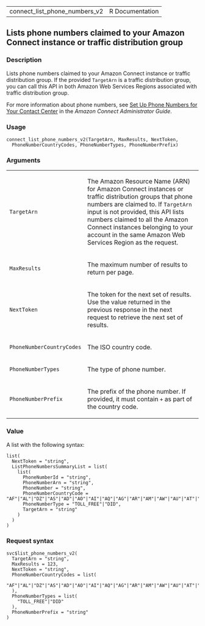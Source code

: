 <table style="width: 100%;">
<tbody>
<tr class="odd">
<td>connect_list_phone_numbers_v2</td>
<td style="text-align: right;">R Documentation</td>
</tr>
</tbody>
</table>

## Lists phone numbers claimed to your Amazon Connect instance or traffic distribution group

### Description

Lists phone numbers claimed to your Amazon Connect instance or traffic
distribution group. If the provided `TargetArn` is a traffic
distribution group, you can call this API in both Amazon Web Services
Regions associated with traffic distribution group.

For more information about phone numbers, see [Set Up Phone Numbers for
Your Contact
Center](https://docs.aws.amazon.com/connect/latest/adminguide/ag-overview-numbers.html)
in the *Amazon Connect Administrator Guide*.

### Usage

    connect_list_phone_numbers_v2(TargetArn, MaxResults, NextToken,
      PhoneNumberCountryCodes, PhoneNumberTypes, PhoneNumberPrefix)

### Arguments

<table>
<colgroup>
<col style="width: 35%" />
<col style="width: 65%" />
</colgroup>
<tbody>
<tr class="odd">
<td><code
id="connect_list_phone_numbers_v2_:_TargetArn">TargetArn</code></td>
<td><p>The Amazon Resource Name (ARN) for Amazon Connect instances or
traffic distribution groups that phone numbers are claimed to. If
<code>TargetArn</code> input is not provided, this API lists numbers
claimed to all the Amazon Connect instances belonging to your account in
the same Amazon Web Services Region as the request.</p></td>
</tr>
<tr class="even">
<td><code
id="connect_list_phone_numbers_v2_:_MaxResults">MaxResults</code></td>
<td><p>The maximum number of results to return per page.</p></td>
</tr>
<tr class="odd">
<td><code
id="connect_list_phone_numbers_v2_:_NextToken">NextToken</code></td>
<td><p>The token for the next set of results. Use the value returned in
the previous response in the next request to retrieve the next set of
results.</p></td>
</tr>
<tr class="even">
<td><code
id="connect_list_phone_numbers_v2_:_PhoneNumberCountryCodes">PhoneNumberCountryCodes</code></td>
<td><p>The ISO country code.</p></td>
</tr>
<tr class="odd">
<td><code
id="connect_list_phone_numbers_v2_:_PhoneNumberTypes">PhoneNumberTypes</code></td>
<td><p>The type of phone number.</p></td>
</tr>
<tr class="even">
<td><code
id="connect_list_phone_numbers_v2_:_PhoneNumberPrefix">PhoneNumberPrefix</code></td>
<td><p>The prefix of the phone number. If provided, it must contain
<code>+</code> as part of the country code.</p></td>
</tr>
</tbody>
</table>

### Value

A list with the following syntax:

    list(
      NextToken = "string",
      ListPhoneNumbersSummaryList = list(
        list(
          PhoneNumberId = "string",
          PhoneNumberArn = "string",
          PhoneNumber = "string",
          PhoneNumberCountryCode = "AF"|"AL"|"DZ"|"AS"|"AD"|"AO"|"AI"|"AQ"|"AG"|"AR"|"AM"|"AW"|"AU"|"AT"|"AZ"|"BS"|"BH"|"BD"|"BB"|"BY"|"BE"|"BZ"|"BJ"|"BM"|"BT"|"BO"|"BA"|"BW"|"BR"|"IO"|"VG"|"BN"|"BG"|"BF"|"BI"|"KH"|"CM"|"CA"|"CV"|"KY"|"CF"|"TD"|"CL"|"CN"|"CX"|"CC"|"CO"|"KM"|"CK"|"CR"|"HR"|"CU"|"CW"|"CY"|"CZ"|"CD"|"DK"|"DJ"|"DM"|"DO"|"TL"|"EC"|"EG"|"SV"|"GQ"|"ER"|"EE"|"ET"|"FK"|"FO"|"FJ"|"FI"|"FR"|"PF"|"GA"|"GM"|"GE"|"DE"|"GH"|"GI"|"GR"|"GL"|"GD"|"GU"|"GT"|"GG"|"GN"|"GW"|"GY"|"HT"|"HN"|"HK"|"HU"|"IS"|"IN"|"ID"|"IR"|"IQ"|"IE"|"IM"|"IL"|"IT"|"CI"|"JM"|"JP"|"JE"|"JO"|"KZ"|"KE"|"KI"|"KW"|"KG"|"LA"|"LV"|"LB"|"LS"|"LR"|"LY"|"LI"|"LT"|"LU"|"MO"|"MK"|"MG"|"MW"|"MY"|"MV"|"ML"|"MT"|"MH"|"MR"|"MU"|"YT"|"MX"|"FM"|"MD"|"MC"|"MN"|"ME"|"MS"|"MA"|"MZ"|"MM"|"NA"|"NR"|"NP"|"NL"|"AN"|"NC"|"NZ"|"NI"|"NE"|"NG"|"NU"|"KP"|"MP"|"NO"|"OM"|"PK"|"PW"|"PA"|"PG"|"PY"|"PE"|"PH"|"PN"|"PL"|"PT"|"PR"|"QA"|"CG"|"RE"|"RO"|"RU"|"RW"|"BL"|"SH"|"KN"|"LC"|"MF"|"PM"|"VC"|"WS"|"SM"|"ST"|"SA"|"SN"|"RS"|"SC"|"SL"|"SG"|"SX"|"SK"|"SI"|"SB"|"SO"|"ZA"|"KR"|"ES"|"LK"|"SD"|"SR"|"SJ"|"SZ"|"SE"|"CH"|"SY"|"TW"|"TJ"|"TZ"|"TH"|"TG"|"TK"|"TO"|"TT"|"TN"|"TR"|"TM"|"TC"|"TV"|"VI"|"UG"|"UA"|"AE"|"GB"|"US"|"UY"|"UZ"|"VU"|"VA"|"VE"|"VN"|"WF"|"EH"|"YE"|"ZM"|"ZW",
          PhoneNumberType = "TOLL_FREE"|"DID",
          TargetArn = "string"
        )
      )
    )

### Request syntax

    svc$list_phone_numbers_v2(
      TargetArn = "string",
      MaxResults = 123,
      NextToken = "string",
      PhoneNumberCountryCodes = list(
        "AF"|"AL"|"DZ"|"AS"|"AD"|"AO"|"AI"|"AQ"|"AG"|"AR"|"AM"|"AW"|"AU"|"AT"|"AZ"|"BS"|"BH"|"BD"|"BB"|"BY"|"BE"|"BZ"|"BJ"|"BM"|"BT"|"BO"|"BA"|"BW"|"BR"|"IO"|"VG"|"BN"|"BG"|"BF"|"BI"|"KH"|"CM"|"CA"|"CV"|"KY"|"CF"|"TD"|"CL"|"CN"|"CX"|"CC"|"CO"|"KM"|"CK"|"CR"|"HR"|"CU"|"CW"|"CY"|"CZ"|"CD"|"DK"|"DJ"|"DM"|"DO"|"TL"|"EC"|"EG"|"SV"|"GQ"|"ER"|"EE"|"ET"|"FK"|"FO"|"FJ"|"FI"|"FR"|"PF"|"GA"|"GM"|"GE"|"DE"|"GH"|"GI"|"GR"|"GL"|"GD"|"GU"|"GT"|"GG"|"GN"|"GW"|"GY"|"HT"|"HN"|"HK"|"HU"|"IS"|"IN"|"ID"|"IR"|"IQ"|"IE"|"IM"|"IL"|"IT"|"CI"|"JM"|"JP"|"JE"|"JO"|"KZ"|"KE"|"KI"|"KW"|"KG"|"LA"|"LV"|"LB"|"LS"|"LR"|"LY"|"LI"|"LT"|"LU"|"MO"|"MK"|"MG"|"MW"|"MY"|"MV"|"ML"|"MT"|"MH"|"MR"|"MU"|"YT"|"MX"|"FM"|"MD"|"MC"|"MN"|"ME"|"MS"|"MA"|"MZ"|"MM"|"NA"|"NR"|"NP"|"NL"|"AN"|"NC"|"NZ"|"NI"|"NE"|"NG"|"NU"|"KP"|"MP"|"NO"|"OM"|"PK"|"PW"|"PA"|"PG"|"PY"|"PE"|"PH"|"PN"|"PL"|"PT"|"PR"|"QA"|"CG"|"RE"|"RO"|"RU"|"RW"|"BL"|"SH"|"KN"|"LC"|"MF"|"PM"|"VC"|"WS"|"SM"|"ST"|"SA"|"SN"|"RS"|"SC"|"SL"|"SG"|"SX"|"SK"|"SI"|"SB"|"SO"|"ZA"|"KR"|"ES"|"LK"|"SD"|"SR"|"SJ"|"SZ"|"SE"|"CH"|"SY"|"TW"|"TJ"|"TZ"|"TH"|"TG"|"TK"|"TO"|"TT"|"TN"|"TR"|"TM"|"TC"|"TV"|"VI"|"UG"|"UA"|"AE"|"GB"|"US"|"UY"|"UZ"|"VU"|"VA"|"VE"|"VN"|"WF"|"EH"|"YE"|"ZM"|"ZW"
      ),
      PhoneNumberTypes = list(
        "TOLL_FREE"|"DID"
      ),
      PhoneNumberPrefix = "string"
    )
